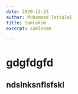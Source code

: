 ```yaml
---
date: 2020-12-23
author: Muhammad Istiqlal
title: Samlekom
excerpt: samlekom

---
```

# gdgfdgfd

## ndslnksnflsfskl